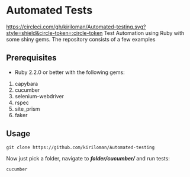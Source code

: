 # Automated Tests
https://circleci.com/gh/kiriloman/Automated-testing.svg?style=shield&circle-token=:circle-token
Test Automation using Ruby with some shiny gems. The repository consists of a few examples

## Prerequisites
* Ruby 2.2.0 or better with the following gems:

1. capybara
2. cucumber
3. selenium-webdriver
4. rspec
5. site_prism
6. faker

## Usage
```
git clone https://github.com/kiriloman/Automated-testing
```

Now just pick a folder, navigate to ***folder/cucumber/*** and run tests:

```
cucumber
```
